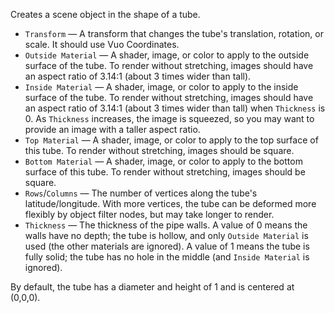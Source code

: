 Creates a scene object in the shape of a tube.

- `Transform` — A transform that changes the tube's translation, rotation, or scale. It should use Vuo Coordinates.
- `Outside Material` — A shader, image, or color to apply to the outside surface of the tube.  To render without stretching, images should have an aspect ratio of 3.14:1 (about 3 times wider than tall).
- `Inside Material` — A shader, image, or color to apply to the inside surface of the tube.  To render without stretching, images should have an aspect ratio of 3.14:1 (about 3 times wider than tall) when `Thickness` is 0.  As `Thickness` increases, the image is squeezed, so you may want to provide an image with a taller aspect ratio.
- `Top Material` — A shader, image, or color to apply to the top surface of this tube.  To render without stretching, images should be square.
- `Bottom Material` — A shader, image, or color to apply to the bottom surface of this tube.  To render without stretching, images should be square.
- `Rows`/`Columns` — The number of vertices along the tube's latitude/longitude. With more vertices, the tube can be deformed more flexibly by object filter nodes, but may take longer to render.
- `Thickness` — The thickness of the pipe walls.  A value of 0 means the walls have no depth; the tube is hollow, and only `Outside Material` is used (the other materials are ignored).  A value of 1 means the tube is fully solid; the tube has no hole in the middle (and `Inside Material` is ignored).

By default, the tube has a diameter and height of 1 and is centered at (0,0,0).
